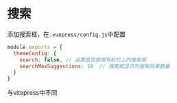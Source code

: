 # 搜索

添加搜索框，在`.vuepress/config.js`中配置

```js
module.exports = {
  themeConfig: {
    search: false, // 设置是否使用导航栏上的搜索框
    searchMaxSuggestions: 10  // 搜索框显示的搜索结果数量
  }
}
```
与vitepress中不同
